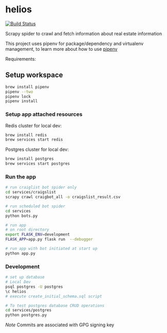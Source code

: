 # helios

[![Build Status](https://travis-ci.org/PXMYH/helios.svg?branch=master)](https://travis-ci.org/PXMYH/helios)

Scrapy spider to crawl and fetch information about real estate information

This project uses pipenv for package/dependency and virtualenv management, to learn more about how to use [pipenv](https://pipenv.readthedocs.io/en/latest/)

Requirements:

## Setup workspace

```bash
brew install pipenv
pipenv --two
pipenv lock
pipenv install
```

### Setup app attached resources

Redis cluster for local dev:

```bash
brew install redis
brew services start redis
```

Postgres cluster for local dev:

```bash
brew install postgres
brew services start postgres
```

### Run the app

```bash
# run craiglist bot spider only
cd services/craigslist
scrapy crawl craigbot_all -o craigslist_result.csv

# run scheduled bot spider
cd services
python bots.py

# run app
# on root directory
export FLASK_ENV=development
FLASK_APP=app.py flask run  --debugger

# run app with bot initiated at start up
python app.py
```

### Development

```bash
# set up database
# Local Dev
psql postgres -U postgres
\c helios
# execute create_initial_schema.sql script

# To test postgres database CRUD operations
cd services/postgres
python postgres.py
```

_Note_
Commits are associated with GPG signing key
